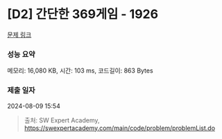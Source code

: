 # [D2] 간단한 369게임 - 1926 

[문제 링크](https://swexpertacademy.com/main/code/problem/problemDetail.do?contestProbId=AV5PTeo6AHUDFAUq) 

### 성능 요약

메모리: 16,080 KB, 시간: 103 ms, 코드길이: 863 Bytes

### 제출 일자

2024-08-09 15:54



> 출처: SW Expert Academy, https://swexpertacademy.com/main/code/problem/problemList.do